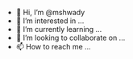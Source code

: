 - 👋 Hi, I’m @mshwady
- 👀 I’m interested in ...
- 🌱 I’m currently learning ...
- 💞️ I’m looking to collaborate on ...
- 📫 How to reach me ...

<!---
mshwady/mshwady is a ✨ special ✨ repository because its `README.md` (this file) appears on your GitHub profile.
You can click the Preview link to take a look at your changes.
--->
